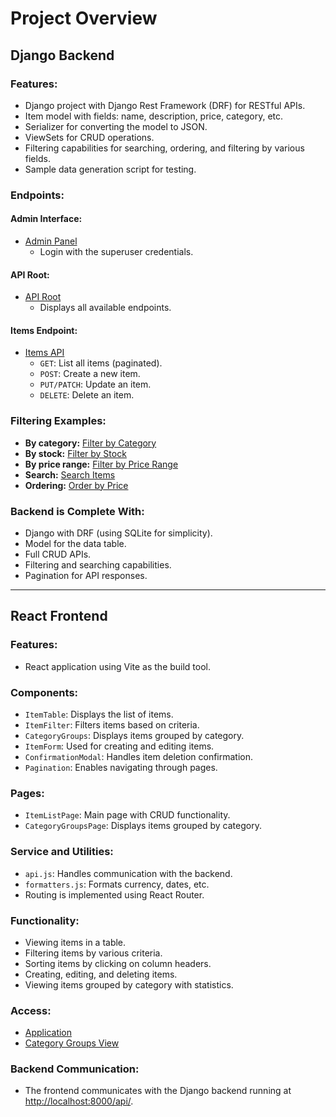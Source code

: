 # Project Overview

## Django Backend

### Features:
- Django project with Django Rest Framework (DRF) for RESTful APIs.
- Item model with fields: name, description, price, category, etc.
- Serializer for converting the model to JSON.
- ViewSets for CRUD operations.
- Filtering capabilities for searching, ordering, and filtering by various fields.
- Sample data generation script for testing.

### Endpoints:
#### Admin Interface:
- [Admin Panel](http://localhost:8000/admin/)
  - Login with the superuser credentials.

#### API Root:
- [API Root](http://localhost:8000/api/)
  - Displays all available endpoints.

#### Items Endpoint:
- [Items API](http://localhost:8000/api/items/)
  - `GET`: List all items (paginated).
  - `POST`: Create a new item.
  - `PUT/PATCH`: Update an item.
  - `DELETE`: Delete an item.

### Filtering Examples:
- **By category:** [Filter by Category](http://localhost:8000/api/items/?category=electronics)
- **By stock:** [Filter by Stock](http://localhost:8000/api/items/?in_stock=true)
- **By price range:** [Filter by Price Range](http://localhost:8000/api/items/?price_min=100&price_max=500)
- **Search:** [Search Items](http://localhost:8000/api/items/?search=keyword)
- **Ordering:** [Order by Price](http://localhost:8000/api/items/?ordering=price)

### Backend is Complete With:
- Django with DRF (using SQLite for simplicity).
- Model for the data table.
- Full CRUD APIs.
- Filtering and searching capabilities.
- Pagination for API responses.

---

## React Frontend

### Features:
- React application using Vite as the build tool.

### Components:
- `ItemTable`: Displays the list of items.
- `ItemFilter`: Filters items based on criteria.
- `CategoryGroups`: Displays items grouped by category.
- `ItemForm`: Used for creating and editing items.
- `ConfirmationModal`: Handles item deletion confirmation.
- `Pagination`: Enables navigating through pages.

### Pages:
- `ItemListPage`: Main page with CRUD functionality.
- `CategoryGroupsPage`: Displays items grouped by category.

### Service and Utilities:
- `api.js`: Handles communication with the backend.
- `formatters.js`: Formats currency, dates, etc.
- Routing is implemented using React Router.

### Functionality:
- Viewing items in a table.
- Filtering items by various criteria.
- Sorting items by clicking on column headers.
- Creating, editing, and deleting items.
- Viewing items grouped by category with statistics.

### Access:
- [Application](http://localhost:5173/)
- [Category Groups View](http://localhost:5173/categories)

### Backend Communication:
- The frontend communicates with the Django backend running at [http://localhost:8000/api/](http://localhost:8000/api/).
